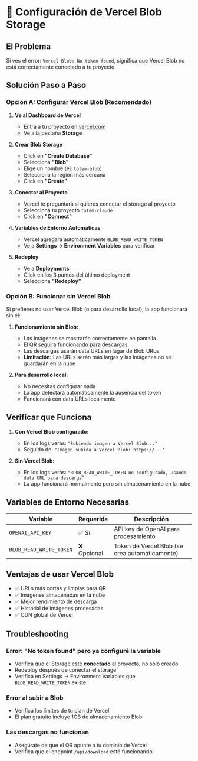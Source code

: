 # 🔧 Configuración de Vercel Blob Storage

## El Problema
Si ves el error: `Vercel Blob: No token found`, significa que Vercel Blob no está correctamente conectado a tu proyecto.

## Solución Paso a Paso

### Opción A: Configurar Vercel Blob (Recomendado)

1. **Ve al Dashboard de Vercel**
   - Entra a tu proyecto en [vercel.com](https://vercel.com)
   - Ve a la pestaña **Storage**

2. **Crear Blob Storage**
   - Click en **"Create Database"**
   - Selecciona **"Blob"**
   - Elige un nombre (ej: `totem-blob`)
   - Selecciona la región más cercana
   - Click en **"Create"**

3. **Conectar al Proyecto**
   - Vercel te preguntará si quieres conectar el storage al proyecto
   - Selecciona tu proyecto `totem-claude`
   - Click en **"Connect"**

4. **Variables de Entorno Automáticas**
   - Vercel agregará automáticamente `BLOB_READ_WRITE_TOKEN`
   - Ve a **Settings → Environment Variables** para verificar

5. **Redeploy**
   - Ve a **Deployments**
   - Click en los 3 puntos del último deployment
   - Selecciona **"Redeploy"**

### Opción B: Funcionar sin Vercel Blob

Si prefieres no usar Vercel Blob (o para desarrollo local), la app funcionará sin él:

1. **Funcionamiento sin Blob:**
   - Las imágenes se mostrarán correctamente en pantalla
   - El QR seguirá funcionando para descargas
   - Las descargas usarán data URLs en lugar de Blob URLs
   - **Limitación:** Las URLs serán más largas y las imágenes no se guardarán en la nube

2. **Para desarrollo local:**
   - No necesitas configurar nada
   - La app detectará automáticamente la ausencia del token
   - Funcionará con data URLs localmente

## Verificar que Funciona

1. **Con Vercel Blob configurado:**
   - En los logs verás: `"Subiendo imagen a Vercel Blob..."`
   - Seguido de: `"Imagen subida a Vercel Blob: https://..."`

2. **Sin Vercel Blob:**
   - En los logs verás: `"BLOB_READ_WRITE_TOKEN no configurado, usando data URL para descarga"`
   - La app funcionará normalmente pero sin almacenamiento en la nube

## Variables de Entorno Necesarias

| Variable | Requerida | Descripción |
|----------|-----------|-------------|
| `OPENAI_API_KEY` | ✅ Sí | API key de OpenAI para procesamiento |
| `BLOB_READ_WRITE_TOKEN` | ❌ Opcional | Token de Vercel Blob (se crea automáticamente) |

## Ventajas de usar Vercel Blob

- ✅ URLs más cortas y limpias para QR
- ✅ Imágenes almacenadas en la nube
- ✅ Mejor rendimiento de descarga
- ✅ Historial de imágenes procesadas
- ✅ CDN global de Vercel

## Troubleshooting

### Error: "No token found" pero ya configuré la variable
- Verifica que el Storage esté **conectado** al proyecto, no solo creado
- Redeploy después de conectar el storage
- Verifica en Settings → Environment Variables que `BLOB_READ_WRITE_TOKEN` existe

### Error al subir a Blob
- Verifica los límites de tu plan de Vercel
- El plan gratuito incluye 1GB de almacenamiento Blob

### Las descargas no funcionan
- Asegúrate de que el QR apunte a tu dominio de Vercel
- Verifica que el endpoint `/api/download` esté funcionando